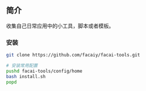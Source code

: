 ## 简介
收集自己日常应用中的小工具，脚本或者模板。


### 安装

```bash
git clone https://github.com/facaiy/facai-tools.git

# 安装常用配置
pushd facai-tools/config/home
bash install.sh
popd
```
